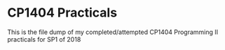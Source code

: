 # CP1404 Practicals
This is the file dump of my completed/attempted CP1404 Programming II practicals for SP1 of 2018
